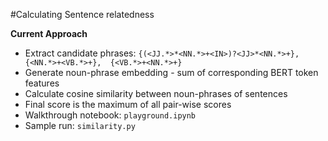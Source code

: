 #Calculating Sentence relatedness

**Current Approach**
* Extract candidate phrases: 
      ```{(<JJ.*>*<NN.*>+<IN>)?<JJ>*<NN.*>+}, 
	{<NN.*>+<VB.*>+}, 
	{<VB.*>+<NN.*>+}```
* Generate noun-phrase embedding - sum of corresponding BERT token features
* Calculate cosine similarity between noun-phrases of sentences
* Final score is the maximum of all pair-wise scores
* Walkthrough notebook: `playground.ipynb`
* Sample run: `similarity.py`

